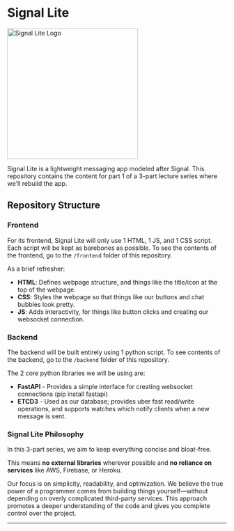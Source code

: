 # Signal Lite
<img src="https://signallite.io/static/signallite.png" alt="Signal Lite Logo" width="300"/>

Signal Lite is a lightweight messaging app modeled after Signal. This repository contains the content for part 1 of a 3-part lecture series where we'll rebuild the app.

## Repository Structure

### Frontend
For its frontend, Signal Lite will only use 1 HTML, 1 JS, and 1 CSS script. Each script will be kept as barebones as possible.
To see the contents of the frontend, go to the `/frontend` folder of this repository. 


As a brief refresher:
- **HTML**: Defines webpage structure, and things like the title/icon at the top of the webpage.
- **CSS**: Styles the webpage so that things like our buttons and chat bubbles look pretty.
- **JS**: Adds interactivity, for things like button clicks and creating our websocket connection.

### Backend
The backend will be built entirely using 1 python script. To see contents of the backend, go to the `/backend` folder of this repository.

The 2 core python libraries we will be using are:
- **FastAPI** - Provides a simple interface for creating websocket connections (pip install fastapi)
- **ETCD3** - Used as our database; provides uber fast read/write operations, and supports watches which notify clients when a new message is sent.

### Signal Lite Philosophy
In this 3-part series, we aim to keep everything concise and bloat-free.

This means **no external libraries** wherever possible and **no reliance on services** like AWS, Firebase, or Heroku.

Our focus is on simplicity, readability, and optimization. We believe the true power of a programmer comes from building things yourself—without depending on overly complicated third-party services. This approach promotes a deeper understanding of the code and gives you complete control over the project.

-----